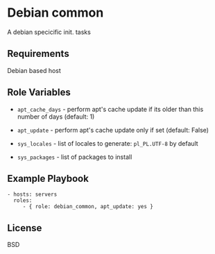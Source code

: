 Debian common
=============

A debian specicific init. tasks

Requirements
------------

Debian based host

Role Variables
--------------

- `apt_cache_days` - perform apt's cache update if its older than this number of days (default: 1)
- `apt_update` - perform apt's cache update only if set (default: False)

- `sys_locales` - list of locales to generate: `pl_PL.UTF-8` by default
- `sys_packages` - list of packages to install


Example Playbook
----------------

    - hosts: servers
      roles:
         - { role: debian_common, apt_update: yes }

License
-------

BSD
